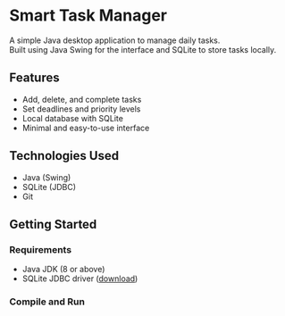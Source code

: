 # Smart Task Manager

A simple Java desktop application to manage daily tasks.  
Built using Java Swing for the interface and SQLite to store tasks locally.

## Features

- Add, delete, and complete tasks
- Set deadlines and priority levels
- Local database with SQLite
- Minimal and easy-to-use interface

## Technologies Used

- Java (Swing)
- SQLite (JDBC)
- Git

## Getting Started

### Requirements
- Java JDK (8 or above)
- SQLite JDBC driver ([download](https://mvnrepository.com/artifact/org.xerial/sqlite-jdbc))

### Compile and Run

